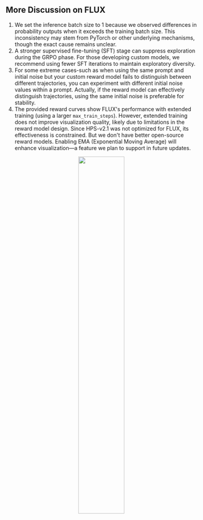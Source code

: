 ## More Discussion on FLUX
1. We set the inference batch size to 1 because we observed differences in probability outputs when it exceeds the training batch size. This inconsistency may stem from PyTorch or other underlying mechanisms, though the exact cause remains unclear.
2. A stronger supervised fine-tuning (SFT) stage can suppress exploration during the GRPO phase. For those developing custom models, we recommend using fewer SFT iterations to maintain exploratory diversity.
3. For some extreme cases-such as when using the same prompt and initial noise but your custom reward model fails to distinguish between different trajectories, you can experiment with different initial noise values within a prompt. Actually, if the reward model can effectively distinguish trajectories, using the same initial noise is preferable for stability.
4. The provided reward curves show FLUX's performance with extended training (using a larger ```max_train_steps```). However, extended training does not improve visualization quality, likely due to limitations in the reward model design. Since HPS-v2.1 was not optimized for FLUX, its effectiveness is constrained. But we don't have better open-source reward models. Enabling EMA (Exponential Moving Average) will enhance visualization—a feature we plan to support in future updates.

<div align="center">
<img src=../assets/rewards/opensource_flux_more_steps.png width="49%">
<div>

